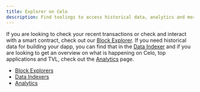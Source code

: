 ```yaml
---
title: Explorer on Celo
description: Find toolings to access historical data, analytics and more in this section.
---
```


If you are looking to check your recent transactions or check and interact with a smart contract, check out our <ColoredText>[Block Explorer](block-explorers.md)</ColoredText>. 
If you need historical data for building your dapp, you can find that in the <ColoredText>[Data Indexer](../indexer/overview.md)</ColoredText> and if you are looking to get an overview on what is happening on Celo, top applications and TVL, check out the <ColoredText>[Analytics](analytics.md)</ColoredText> page.  


- [Block Explorers](block-explorers.md)
- [Data Indexers](../indexer/overview.md)
- [Analytics](analytics.md)